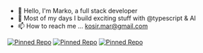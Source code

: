 - 👋 Hello, I'm Marko, a full stack developer
- 🌱 Most of my days I build exciting stuff with @typescript & AI
- 📫 How to reach me ... kosir.mar@gmail.com

[![Pinned Repo](https://github-readme-stats.vercel.app/api/pin/?username=mkosir&repo=typescript-style-guide&bg_color=00000000&border_color=444c56&title_color=58a6ff&text_color=adbac7)](https://github.com/mkosir/typescript-style-guide)
[![Pinned Repo](https://github-readme-stats.vercel.app/api/pin/?username=mkosir&repo=trpc-api-boilerplate&bg_color=00000000&border_color=444c56&title_color=58a6ff&text_color=adbac7)](https://github.com/mkosir/trpc-api-boilerplate)
[![Pinned Repo](https://github-readme-stats.vercel.app/api/pin/?username=mkosir&repo=react-parallax-tilt&bg_color=00000000&border_color=444c56&title_color=58a6ff&text_color=adbac7)](https://github.com/mkosir/react-parallax-tilt)
